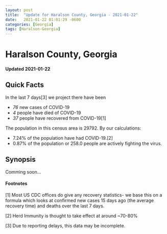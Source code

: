```yaml
---
layout: post
title:  "Update for Haralson County, Georgia - 2021-01-22"
date:   2021-01-22 01:01:29 -0600
categories: [Georgia]
tags: [Haralson-Georgia]
---
```


# Haralson County, Georgia
#### Updated 2021-01-22

## Quick Facts

In the last 7 days[3] we project there have been
- *76* new cases of COVID-19
- *4* people have died of COVID-19
- *37* people have recovered from COVID-19[1]

The population in this census area is 29792. By our calculations:
- 7.24% of the population have had COVID-19.[2]
- 0.87% of the population or 258.0 people are actively fighting the virus.

## Synopsis

Comming soon...


#### Footnotes

[1] Most US CDC offices do give any recovery statistics- we base this on a formula which looks at confirmed new cases
15 days ago (the average recovery time) and deaths over the last 7 days.

[2] Herd Immunity is thought to take effect at around ~70-80%

[3] Due to reporting delays, this data may be incomplete.
 
    